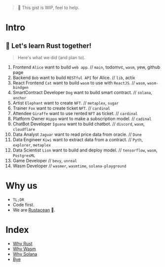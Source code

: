 > 🚧 This gist is WIP, feel to help.

# Intro

## 🦀 Let's learn Rust together!

> Here's what we did (and plan to).

1. Frontend `Alice` want to build `web app`. // `main`, todomvc, `wasm`, yew, github page
1. Backend `Bob` want to build `RESTful API` for Alice. // `lib`, actix
1. React Frontend `Cat` want to build `wasm` to use with `ReactJS`. // `wasm`, `wasm-bindgen`
1. SmartContract Developer `Dog` want to build smart contract. // `solana`, `anchor`
1. Artist `Elephant` want to create `NFT`. // `metaplex`, `sugar`
1. Trainer `Fox` want to create ticket `NFT`. // `cardinal`
1. Attendee `Giraffe` want to use rented `NFT` as ticket. // `cardinal`
1. Platform Owner `Hippo` want to make a subscription model. // `cadinal`
1. ChatBot Developer `Iguana` want to build chatbot. // `discord`, `wasm`, `cloudflare`
1. Data Analyst `Jaguar` want to read price data from oracle. // `Dune`
1. Data Engineer `Kiwi` want to extract data from a contract. // `Pyth`, `explorer`, `metaplex`
1. Data Scientist `Lion` want to build and deploy model. // `tensorflow`, `wasm`, `PostgresML`
1. Game Developer // `bevy`, `unreal`
1. Wasm Developer // `wasmer`, `wasmtime`, `solana-playground`

# Why us

- `TL;DR`
- Code first.
- We are [Rustacean](https://rustacean-principles.netlify.app/what_is_rust.html) 🦀.

# Index

- [Why Rust](hello/why-rust.md)
- [Why Wasm](hello/why-wasm.md)
- [Why Solana](hello/why-solana.md)
- [Bye](../bye.md)
